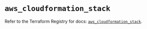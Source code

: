 # `aws_cloudformation_stack`

Refer to the Terraform Registry for docs: [`aws_cloudformation_stack`](https://registry.terraform.io/providers/hashicorp/aws/5.33.0/docs/resources/cloudformation_stack).
